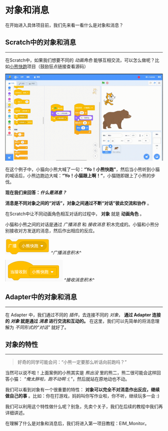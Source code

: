 # 对象和消息

在开始进入具体项目前，我们先来看一看什么是对象和消息？

## Scratch中的对象和消息

---

在Scratch中，如果我们想要不同的 *动画角色* 能够互相交流，可以怎么做呢？比如[小熊快跑](https://scratch-beta.codelab.club/?sb3url=https://adapter.codelab.club/sb3/run_bear.sb3)项目（鼓励狂点链接查看源码）
<!-- 补充项目的代码地址 -->

![runbear](/img/run_yobear.gif)

在这个例子中，小猫向小熊大喊了一句：**“Yo！小熊快跑”**，然后当小熊听到小猫的喊话后，小熊边跑边大喊：**“Yo！小猫跟上啊！”**，小猫随即跟上了小熊的步伐。

**现在我们来回答：*什么是消息？***

**消息是不同对象之间的“对话”，对象之间通过不断“对话”彼此交流和协作** 。

在Scratch中让不同动画角色相互对话的过程中， **对象** 就是 **动画角色** 。

小猫和小熊之间的对话是通过 *广播消息* 和 *接收消息* 积木完成的。小猫和小熊分别接收对方发送的消息，然后作出相应的反应。

![block_boardcast](/img/block_broadcast.png) *^广播消息积木^*

![block_recive](/img/block_recive.png) *^接收消息积木^*

## Adapter中的对象和消息

---
在 Adapter 中，我们通过不同的 *插件*，去连接不同的 *对象*， **通过 Adapter 连接的 *对象* 就是通过 *消息* 进行交流和互动的。** 在这里，我们可以先简单的将消息理解为 *不同形式的“对话”* 就好了。

## 对象的特性

---

> 好奇的同学可能会问：“小熊一定要那么听话向前跑吗？”

当然可以说不啦！上面案例的小熊其实是 *熊出没* 里的熊二，熊二很可能会这样回答小猫： *“俺太胖啦，跑不动啊* :( ”，然后就站在原地动也不动。

我们可以看到对象有一个很重要的特性： **对象可以完全不对消息作出反应，继续做自己的事** 。比如：你在打游戏，妈妈叫你写作业啦，你不听，继续玩多一会 :)

我们可以利用这个特性做什么呢？别急，先卖个关子，我们在后续的教程中我们再详细讲述。

在理解了什么是对象和消息后，我们将进入第一项目教程：EIM_Monitor。
